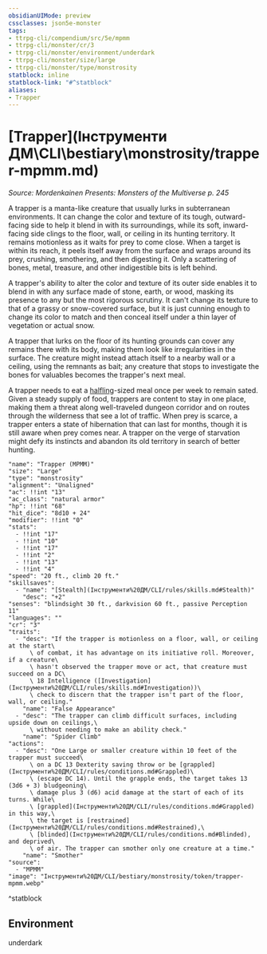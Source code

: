 ```yaml
---
obsidianUIMode: preview
cssclasses: json5e-monster
tags:
- ttrpg-cli/compendium/src/5e/mpmm
- ttrpg-cli/monster/cr/3
- ttrpg-cli/monster/environment/underdark
- ttrpg-cli/monster/size/large
- ttrpg-cli/monster/type/monstrosity
statblock: inline
statblock-link: "#^statblock"
aliases:
- Trapper
---
```

# [Trapper](Інструменти ДМ\CLI\bestiary\monstrosity/trapper-mpmm.md)
*Source: Mordenkainen Presents: Monsters of the Multiverse p. 245*  

A trapper is a manta-like creature that usually lurks in subterranean environments. It can change the color and texture of its tough, outward-facing side to help it blend in with its surroundings, while its soft, inward-facing side clings to the floor, wall, or ceiling in its hunting territory. It remains motionless as it waits for prey to come close. When a target is within its reach, it peels itself away from the surface and wraps around its prey, crushing, smothering, and then digesting it. Only a scattering of bones, metal, treasure, and other indigestible bits is left behind.

A trapper's ability to alter the color and texture of its outer side enables it to blend in with any surface made of stone, earth, or wood, masking its presence to any but the most rigorous scrutiny. It can't change its texture to that of a grassy or snow-covered surface, but it is just cunning enough to change its color to match and then conceal itself under a thin layer of vegetation or actual snow.

A trapper that lurks on the floor of its hunting grounds can cover any remains there with its body, making them look like irregularities in the surface. The creature might instead attach itself to a nearby wall or a ceiling, using the remnants as bait; any creature that stops to investigate the bones for valuables becomes the trapper's next meal.

A trapper needs to eat a [halfling](Інструменти%20ДМ/CLI/races/halfling-xphb.md)-sized meal once per week to remain sated. Given a steady supply of food, trappers are content to stay in one place, making them a threat along well-traveled dungeon corridor and on routes through the wilderness that see a lot of traffic. When prey is scarce, a trapper enters a state of hibernation that can last for months, though it is still aware when prey comes near. A trapper on the verge of starvation might defy its instincts and abandon its old territory in search of better hunting.

```statblock
"name": "Trapper (MPMM)"
"size": "Large"
"type": "monstrosity"
"alignment": "Unaligned"
"ac": !!int "13"
"ac_class": "natural armor"
"hp": !!int "68"
"hit_dice": "8d10 + 24"
"modifier": !!int "0"
"stats":
  - !!int "17"
  - !!int "10"
  - !!int "17"
  - !!int "2"
  - !!int "13"
  - !!int "4"
"speed": "20 ft., climb 20 ft."
"skillsaves":
  - "name": "[Stealth](Інструменти%20ДМ/CLI/rules/skills.md#Stealth)"
    "desc": "+2"
"senses": "blindsight 30 ft., darkvision 60 ft., passive Perception 11"
"languages": ""
"cr": "3"
"traits":
  - "desc": "If the trapper is motionless on a floor, wall, or ceiling at the start\
      \ of combat, it has advantage on its initiative roll. Moreover, if a creature\
      \ hasn't observed the trapper move or act, that creature must succeed on a DC\
      \ 18 Intelligence ([Investigation](Інструменти%20ДМ/CLI/rules/skills.md#Investigation))\
      \ check to discern that the trapper isn't part of the floor, wall, or ceiling."
    "name": "False Appearance"
  - "desc": "The trapper can climb difficult surfaces, including upside down on ceilings,\
      \ without needing to make an ability check."
    "name": "Spider Climb"
"actions":
  - "desc": "One Large or smaller creature within 10 feet of the trapper must succeed\
      \ on a DC 13 Dexterity saving throw or be [grappled](Інструменти%20ДМ/CLI/rules/conditions.md#Grappled)\
      \ (escape DC 14). Until the grapple ends, the target takes 13 (3d6 + 3) bludgeoning\
      \ damage plus 3 (d6) acid damage at the start of each of its turns. While\
      \ [grappled](Інструменти%20ДМ/CLI/rules/conditions.md#Grappled) in this way,\
      \ the target is [restrained](Інструменти%20ДМ/CLI/rules/conditions.md#Restrained),\
      \ [blinded](Інструменти%20ДМ/CLI/rules/conditions.md#Blinded), and deprived\
      \ of air. The trapper can smother only one creature at a time."
    "name": "Smother"
"source":
  - "MPMM"
"image": "Інструменти%20ДМ/CLI/bestiary/monstrosity/token/trapper-mpmm.webp"
```
^statblock

## Environment

underdark